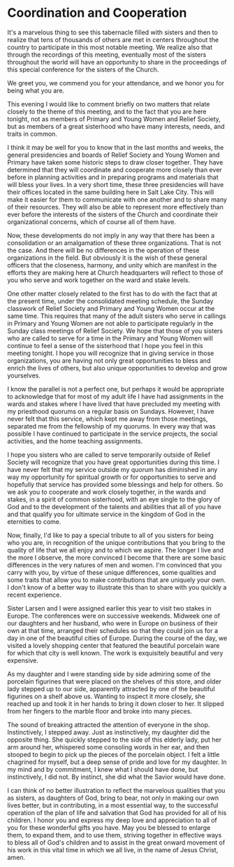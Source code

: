 # Coordination and Cooperation

It's a marvelous thing to see this tabernacle filled with sisters and then to
realize that tens of thousands of others are met in centers throughout the
country to participate in this most notable meeting. We realize also that
through the recordings of this meeting, eventually most of the sisters
throughout the world will have an opportunity to share in the proceedings of
this special conference for the sisters of the Church.

We greet you, we commend you for your attendance, and we honor you for being
what you are.

This evening I would like to comment briefly on two matters that relate
closely to the theme of this meeting, and to the fact that you are here
tonight, not as members of Primary and Young Women and Relief Society, but as
members of a great sisterhood who have many interests, needs, and traits in
common.

I think it may be well for you to know that in the last months and weeks, the
general presidencies and boards of Relief Society and Young Women and Primary
have taken some historic steps to draw closer together. They have determined
that they will coordinate and cooperate more closely than ever before in
planning activities and in preparing programs and materials that will bless
your lives. In a very short time, these three presidencies will have their
offices located in the same building here in Salt Lake City. This will make it
easier for them to communicate with one another and to share many of their
resources. They will also be able to represent more effectively than ever
before the interests of the sisters of the Church and coordinate their
organizational concerns, which of course all of them have.

Now, these developments do not imply in any way that there has been a
consolidation or an amalgamation of these three organizations. That is not the
case. And there will be no differences in the operation of these organizations
in the field. But obviously it is the wish of these general officers that the
closeness, harmony, and unity which are manifest in the efforts they are
making here at Church headquarters will reflect to those of you who serve and
work together on the ward and stake levels.

One other matter closely related to the first has to do with the fact that at
the present time, under the consolidated meeting schedule, the Sunday
classwork of Relief Society and Primary and Young Women occur at the same
time. This requires that many of the adult sisters who serve in callings in
Primary and Young Women are not able to participate regularly in the Sunday
class meetings of Relief Society. We hope that those of you sisters who are
called to serve for a time in the Primary and Young Women will continue to
feel a sense of the sisterhood that I hope you feel in this meeting tonight. I
hope you will recognize that in giving service in those organizations, you are
having not only great opportunities to bless and enrich the lives of others,
but also unique opportunities to develop and grow yourselves.

I know the parallel is not a perfect one, but perhaps it would be appropriate
to acknowledge that for most of my adult life I have had assignments in the
wards and stakes where I have lived that have precluded my meeting with my
priesthood quorums on a regular basis on Sundays. However, I have never felt
that this service, which kept me away from those meetings, separated me from
the fellowship of my quorums. In every way that was possible I have continued
to participate in the service projects, the social activities, and the home
teaching assignments.

I hope you sisters who are called to serve temporarily outside of Relief
Society will recognize that you have great opportunities during this time. I
have never felt that my service outside my quorum has diminished in any way my
opportunity for spiritual growth or for opportunities to serve and hopefully
that service has provided some blessings and help for others. So we ask you to
cooperate and work closely together, in the wards and stakes, in a spirit of
common sisterhood, with an eye single to the glory of God and to the
development of the talents and abilities that all of you have and that qualify
you for ultimate service in the kingdom of God in the eternities to come.

Now, finally, I'd like to pay a special tribute to all of you sisters for
being who you are, in recognition of the unique contributions that you bring
to the quality of life that we all enjoy and to which we aspire. The longer I
live and the more I observe, the more convinced I become that there are some
basic differences in the very natures of men and women. I'm convinced that you
carry with you, by virtue of these unique differences, some qualities and some
traits that allow you to make contributions that are uniquely your own. I
don't know of a better way to illustrate this than to share with you quickly a
recent experience.

Sister Larsen and I were assigned earlier this year to visit two stakes in
Europe. The conferences were on successive weekends. Midweek one of our
daughters and her husband, who were in Europe on business of their own at that
time, arranged their schedules so that they could join us for a day in one of
the beautiful cities of Europe. During the course of the day, we visited a
lovely shopping center that featured the beautiful porcelain ware for which
that city is well known. The work is exquisitely beautiful and very expensive.

As my daughter and I were standing side by side admiring some of the porcelain
figurines that were placed on the shelves of this store, and older lady
stepped up to our side, apparently attracted by one of the beautiful figurines
on a shelf above us. Wanting to inspect it more closely, she reached up and
took it in her hands to bring it down closer to her. It slipped from her
fingers to the marble floor and broke into many pieces.

The sound of breaking attracted the attention of everyone in the shop.
Instinctively, I stepped away. Just as instinctively, my daughter did the
opposite thing. She quickly stepped to the side of this elderly lady, put her
arm around her, whispered some consoling words in her ear, and then stooped to
begin to pick up the pieces of the porcelain object. I felt a little chagrined
for myself, but a deep sense of pride and love for my daughter. In my mind and
by commitment, I knew what I should have done, but instinctively, I did not.
By instinct, she did what the Savior would have done.

I can think of no better illustration to reflect the marvelous qualities that
you as sisters, as daughters of God, bring to bear, not only in making our own
lives better, but in contributing, in a most essential way, to the successful
operation of the plan of life and salvation that God has provided for all of
his children. I honor you and express my deep love and appreciation to all of
you for these wonderful gifts you have. May you be blessed to enlarge them, to
expand them, and to use them, striving together in effective ways to bless all
of God's children and to assist in the great onward movement of his work in
this vital time in which we all live, in the name of Jesus Christ, amen.

